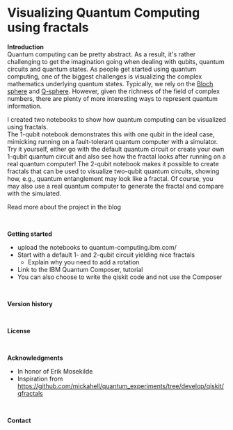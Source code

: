# Visualizing Quantum Computing using fractals

**Introduction**
<br />
Quantum computing can be pretty abstract. As a result, it's rather challenging to get the imagination going when dealing with qubits, quantum circuits and quantum states. As people get started using quantum computing, one of the biggest challenges is visualizing the complex mathematics underlying quantum states. Typically, we rely on the [Bloch sphere](https://qiskit.org/textbook/ch-states/representing-qubit-states.html#bloch-sphere) and [Q-sphere](https://quantum-computing.ibm.com/composer/docs/iqx/visualizations#q-sphere-view). However, given the richness of the field of complex numbers, there are plenty of more interesting ways to represent quantum information.
<br />

I created two notebooks to show how quantum computing can be visualized using fractals. <br />
The 1-qubit notebook demonstrates this with one qubit in the ideal case, mimicking running on a fault-tolerant quantum computer with a simulator. Try it yourself, either go with the default quantum circuit or create your own 1-qubit quantum circuit and also see how the fractal looks after running on a real quantum computer!
The 2-qubit notebook makes it possible to create fractals that can be used to visualize two-qubit quantum circuits, showing how, e.g., quantum entanglement may look like a fractal. Of course, you may also use a real quantum computer to generate the fractal and compare with the simulated.

Read more about the project in the blog<link>
  
<br />

**Getting started**
 - upload the notebooks to quantum-computing.ibm.com/
 - Start with a default 1- and 2-qubit circuit yielding nice fractals
    - Explain why you need to add a rotation 
 - Link to the IBM Quantum Composer, tutorial
 - You can also choose to write the qiskit code and not use the Composer

<br />

**Version history**

<br />

**License**

<br />

**Acknowledgments**
  - In honor of Erik Mosekilde
  - Inspiration from https://github.com/mickahell/quantum_experiments/tree/develop/qiskit/qfractals

<br />

**Contact**
